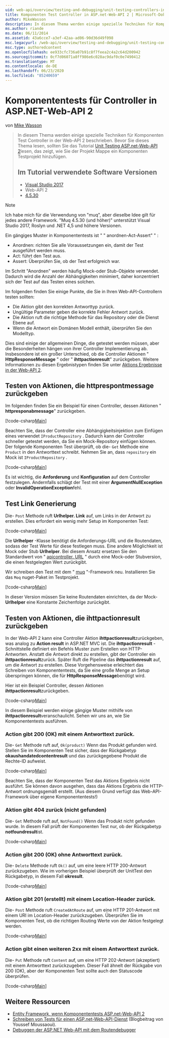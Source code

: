 ```yaml
---
uid: web-api/overview/testing-and-debugging/unit-testing-controllers-in-web-api
title: Komponenten Test Controller in ASP.net-Web-API 2 | Microsoft-Dokumentation
author: MikeWasson
description: In diesem Thema werden einige spezielle Techniken für Komponenten Test Controller in der Web-API 2 beschrieben. Bevor Sie dieses Thema lesen, sollten Sie die tutorialeinheit lesen...
ms.author: riande
ms.date: 06/11/2014
ms.assetid: 43a6cce7-a3ef-42aa-ad06-90d36d49f098
msc.legacyurl: /web-api/overview/testing-and-debugging/unit-testing-controllers-in-web-api
msc.type: authoredcontent
ms.openlocfilehash: ee933cfc736a07b91c8f7feea2c4a2c64d200942
ms.sourcegitcommit: 0cf7d06071a8ff986e6c028ac9daf0c0e7490412
ms.translationtype: MT
ms.contentlocale: de-DE
ms.lasthandoff: 06/23/2020
ms.locfileid: "85240659"
---
```

# <a name="unit-testing-controllers-in-aspnet-web-api-2"></a>Komponententests für Controller in ASP.NET-Web-API 2

von [Mike Wasson](https://github.com/MikeWasson)

> In diesem Thema werden einige spezielle Techniken für Komponenten Test Controller in der Web-API 2 beschrieben. Bevor Sie dieses Thema lesen, sollten Sie das Tutorial [Unit Testing ASP.net-Web-API 2](unit-testing-with-aspnet-web-api.md)lesen, das zeigt, wie Sie der Projekt Mappe ein Komponenten Testprojekt hinzufügen.
>
> ## <a name="software-versions-used-in-the-tutorial"></a>Im Tutorial verwendete Software Versionen
>
> - [Visual Studio 2017](https://visualstudio.microsoft.com/downloads/?utm_medium=microsoft&utm_source=docs.microsoft.com&utm_campaign=button+cta&utm_content=download+vs2017)
> - Web-API 2
> - [4.5.30](https://github.com/Moq)

> [!NOTE]
> Ich habe mich für die Verwendung von "muq", aber dieselbe Idee gilt für jedes andere Framework. "Muq 4.5.30 (und höher)" unterstützt Visual Studio 2017, Roslyn und .NET 4,5 und höhere Versionen.

Ein gängiges Muster in Komponententests ist " &quot; anordnen-Act-Assert" &quot; :

- Anordnen: richten Sie alle Voraussetzungen ein, damit der Test ausgeführt werden muss.
- Act: führt den Test aus.
- Assert: Überprüfen Sie, ob der Test erfolgreich war.

Im Schritt "Anordnen" werden häufig Mock-oder Stub-Objekte verwendet. Dadurch wird die Anzahl der Abhängigkeiten minimiert, daher konzentriert sich der Test auf das Testen eines solchen.

Im folgenden finden Sie einige Punkte, die Sie in Ihren Web-API-Controllern testen sollten:

- Die Aktion gibt den korrekten Antworttyp zurück.
- Ungültige Parameter geben die korrekte Fehler Antwort zurück.
- Die Aktion ruft die richtige Methode für das Repository oder die Dienst Ebene auf.
- Wenn die Antwort ein Domänen Modell enthält, überprüfen Sie den Modelltyp.

Dies sind einige der allgemeinen Dinge, die getestet werden müssen, aber die Besonderheiten hängen von ihrer Controller Implementierung ab. Insbesondere ist ein großer Unterschied, ob die Controller Aktionen " **HttpResponseMessage** " oder " **ihttpactionresult**" zurückgeben. Weitere Informationen zu diesen Ergebnistypen finden Sie unter [Aktions Ergebnisse in der Web-API 2](../getting-started-with-aspnet-web-api/action-results.md).

## <a name="testing-actions-that-return-httpresponsemessage"></a>Testen von Aktionen, die httprespontmessage zurückgeben

Im folgenden finden Sie ein Beispiel für einen Controller, dessen Aktionen " **httpresponabmessage**" zurückgeben.

[!code-csharp[Main](unit-testing-controllers-in-web-api/samples/sample1.cs)]

Beachten Sie, dass der Controller eine Abhängigkeitsinjektion zum Einfügen eines verwendet `IProductRepository` . Dadurch kann der Controller schneller getestet werden, da Sie ein Mock-Repository einfügen können. Der folgende Komponenten Test überprüft, ob die- `Get` Methode eine `Product` in den Antworttext schreibt. Nehmen Sie an, dass `repository` ein Mock ist `IProductRepository` .

[!code-csharp[Main](unit-testing-controllers-in-web-api/samples/sample2.cs)]

Es ist wichtig, die **Anforderung** und **Konfiguration** auf dem Controller festzulegen. Andernfalls schlägt der Test mit einer **ArgumentNullException** oder **InvalidOperationException**fehl.

## <a name="testing-link-generation"></a>Test Link Generierung

Die- `Post` Methode ruft **Urlhelper. Link** auf, um Links in der Antwort zu erstellen. Dies erfordert ein wenig mehr Setup im Komponenten Test:

[!code-csharp[Main](unit-testing-controllers-in-web-api/samples/sample3.cs)]

Die **Urlhelper** -Klasse benötigt die Anforderungs-URL und die Routendaten, sodass der Test Werte für diese festlegen muss. Eine andere Möglichkeit ist Mock oder Stub **Urlhelper**. Bei diesem Ansatz ersetzen Sie den Standardwert von " [apicontroller. URL](https://msdn.microsoft.com/library/system.web.http.apicontroller.url.aspx) " durch eine Mock-oder Stubversion, die einen festgelegten Wert zurückgibt.

Wir schreiben den Test mit dem " [muq](https://github.com/Moq) "-Framework neu. Installieren Sie das `Moq` nuget-Paket im Testprojekt.

[!code-csharp[Main](unit-testing-controllers-in-web-api/samples/sample4.cs)]

In dieser Version müssen Sie keine Routendaten einrichten, da der Mock- **Urlhelper** eine Konstante Zeichenfolge zurückgibt.

## <a name="testing-actions-that-return-ihttpactionresult"></a>Testen von Aktionen, die ihttpactionresult zurückgeben

In der Web-API 2 kann eine Controller Aktion **ihttpactionresult**zurückgeben, was analog zu **Action result** in ASP.NET MVC ist. Die **ihttpactionresult** -Schnittstelle definiert ein Befehls Muster zum Erstellen von HTTP-Antworten. Anstatt die Antwort direkt zu erstellen, gibt der Controller ein **ihttpactionresult**zurück. Später Ruft die Pipeline das **ihttpactionresult** auf, um die Antwort zu erstellen. Diese Vorgehensweise erleichtert das Schreiben von Komponententests, da Sie eine große Menge an Setup überspringen können, die für **HttpResponseMessage**benötigt wird.

Hier ist ein Beispiel Controller, dessen Aktionen **ihttpactionresult**zurückgeben.

[!code-csharp[Main](unit-testing-controllers-in-web-api/samples/sample5.cs)]

In diesem Beispiel werden einige gängige Muster mithilfe von **ihttpactionresult**veranschaulicht. Sehen wir uns an, wie Sie Komponententests ausführen.

### <a name="action-returns-200-ok-with-a-response-body"></a>Action gibt 200 (OK) mit einem Antworttext zurück.

Die- `Get` Methode ruft auf, `Ok(product)` Wenn das Produkt gefunden wird. Stellen Sie im Komponenten Test sicher, dass der Rückgabetyp **okaushandatedcontentresult** und das zurückgegebene Produkt die Rechte-ID aufweist.

[!code-csharp[Main](unit-testing-controllers-in-web-api/samples/sample6.cs)]

Beachten Sie, dass der Komponenten Test das Aktions Ergebnis nicht ausführt. Sie können davon ausgehen, dass das Aktions Ergebnis die HTTP-Antwort ordnungsgemäß erstellt. (Aus diesem Grund verfügt das Web-API-Framework über eigene Komponententests!)

### <a name="action-returns-404-not-found"></a>Aktion gibt 404 zurück (nicht gefunden)

Die- `Get` Methode ruft auf, `NotFound()` Wenn das Produkt nicht gefunden wurde. In diesem Fall prüft der Komponenten Test nur, ob der Rückgabetyp **notfoundresult**ist.

[!code-csharp[Main](unit-testing-controllers-in-web-api/samples/sample7.cs)]

### <a name="action-returns-200-ok-with-no-response-body"></a>Action gibt 200 (OK) ohne Antworttext zurück.

Die- `Delete` Methode ruft `Ok()` auf, um eine leere HTTP 200-Antwort zurückzugeben. Wie im vorherigen Beispiel überprüft der UnitTest den Rückgabetyp, in diesem Fall **okresult**.

[!code-csharp[Main](unit-testing-controllers-in-web-api/samples/sample8.cs)]

### <a name="action-returns-201-created-with-a-location-header"></a>Aktion gibt 201 (erstellt) mit einem Location-Header zurück.

Die- `Post` Methode ruft `CreatedAtRoute` auf, um eine HTTP 201-Antwort mit einem URI im Location-Header zurückzugeben. Überprüfen Sie im Komponenten Test, ob die richtigen Routing Werte von der Aktion festgelegt werden.

[!code-csharp[Main](unit-testing-controllers-in-web-api/samples/sample9.cs)]

### <a name="action-returns-another-2xx-with-a-response-body"></a>Action gibt einen weiteren 2xx mit einem Antworttext zurück.

Die- `Put` Methode ruft `Content` auf, um eine HTTP 202-Antwort (akzeptiert) mit einem Antworttext zurückzugeben. Dieser Fall ähnelt der Rückgabe von 200 (OK), aber der Komponenten Test sollte auch den Statuscode überprüfen.

[!code-csharp[Main](unit-testing-controllers-in-web-api/samples/sample10.cs)]

## <a name="additional-resources"></a>Weitere Ressourcen

- [Entity Framework, wenn Komponententests ASP.net-Web-API 2](mocking-entity-framework-when-unit-testing-aspnet-web-api-2.md)
- [Schreiben von Tests für einen ASP.net-Web-API-Dienst](https://docs.microsoft.com/archive/blogs/youssefm/writing-tests-for-an-asp-net-web-api-service) (Blogbeitrag von Youssef Moussaoui).
- [Debuggen der ASP.NET Web-API mit dem Routendebugger](https://blogs.msdn.com/b/webdev/archive/2013/04/04/debugging-asp-net-web-api-with-route-debugger.aspx)

